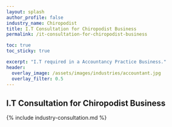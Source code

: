 ```yaml
---
layout: splash 
author_profile: false 
industry_name: Chiropodist
title: I.T Consultation for Chiropodist Business
permalink: /it-consultation-for-chiropodist-business

toc: true
toc_sticky: true

excerpt: "I.T required in a Accountancy Practice Business."
header:
  overlay_image: /assets/images/industries/accountant.jpg
  overlay_filter: 0.5 
---
```


## I.T Consultation for Chiropodist Business

{% include industry-consultation.md %}
